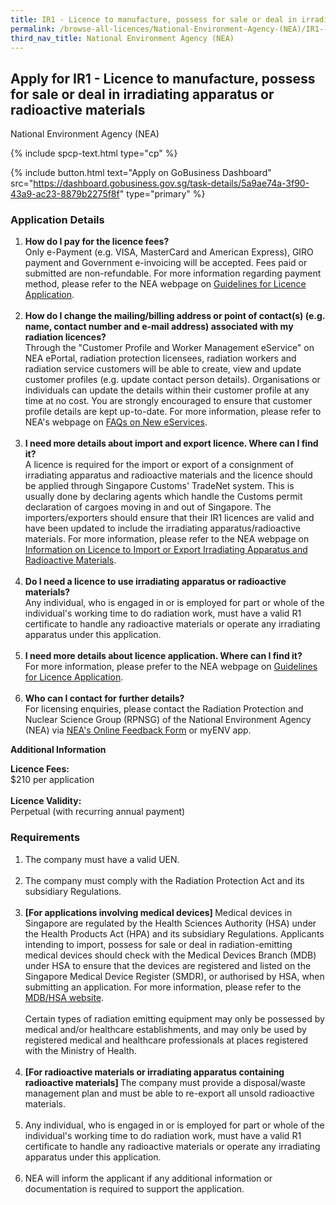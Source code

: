```yaml
---
title: IR1 - Licence to manufacture, possess for sale or deal in irradiating apparatus or radioactive materials
permalink: /browse-all-licences/National-Environment-Agency-(NEA)/IR1---Licence-to-manufacture--possess-for-sale-or-deal-in-irradiating-apparatus-or-radioactive-materials
third_nav_title: National Environment Agency (NEA)
---
```


## Apply for IR1 - Licence to manufacture, possess for sale or deal in irradiating apparatus or radioactive materials

National Environment Agency (NEA)

{% include spcp-text.html type="cp" %}

{% include button.html text="Apply on GoBusiness Dashboard" src="https://dashboard.gobusiness.gov.sg/task-details/5a9ae74a-3f90-43a9-ac23-8879b2275f8f" type="primary" %}

<H3>Application Details</H3>

<ol>
<li><strong>How do I pay for the licence fees?</strong><br />Only e-Payment (e.g. VISA, MasterCard and American Express), GIRO payment and Government e-invoicing will be accepted. Fees paid or submitted are non-refundable. For more information regarding payment method, please refer to the NEA webpage on <a href="https://www.nea.gov.sg/our-services/radiation-safety/guidelines-for-licence-application-and-annual-payment" target="_blank" rel="noopener">Guidelines for Licence Application</a>.<br /><br /></li>
<li><strong>How do I change the mailing/billing address or point of contact(s) (e.g. name, contact number and e-mail address) associated with my radiation licences? </strong><br />Through the "Customer Profile and Worker Management eService" on NEA ePortal, radiation protection licensees, radiation workers and radiation service customers will be able to create, view and update customer profiles (e.g. update contact person details). Organisations or individuals can update the details within their customer profile at any time at no cost. You are strongly encouraged to ensure that customer profile details are kept up-to-date. For more information, please refer to NEA's webpage on <a href="https://www.nea.gov.sg/our-services/radiation-safety/changes-in-2023/faqs-on-new-eservices" target="_blank" rel="noopener">FAQs on New eServices</a>.<br /><br /></li>
<li><strong>I need more details about import and export licence. Where can I find it? </strong><br />A licence is required for the import or export of a consignment of irradiating apparatus and radioactive materials and the licence should be applied through Singapore Customs' TradeNet system. This is usually done by declaring agents which handle the Customs permit declaration of cargoes moving in and out of Singapore. The importers/exporters should ensure that their IR1 licences are valid and have been updated to include the irradiating apparatus/radioactive materials. For more information, please refer to the NEA webpage on <a href="https://www.nea.gov.sg/our-services/radiation-safety/information-on-licence-to-import-or-export-irradiating-apparatus-and-radioactive-materials" target="_blank" rel="noopener">Information on Licence to Import or Export Irradiating Apparatus and Radioactive Materials</a>.<br /><br /></li>
<li><strong>Do I need a licence to use irradiating apparatus or radioactive materials? </strong><br />Any individual, who is engaged in or is employed for part or whole of the individual's working time to do radiation work, must have a valid R1 certificate to handle any radioactive materials or operate any irradiating apparatus under this application.<br /><br /></li>
<li><strong>I need more details about licence application. Where can I find it?</strong><br />For more information, please prefer to the NEA webpage on <a href="https://www.nea.gov.sg/our-services/radiation-safety/guidelines-for-licence-application-and-annual-payment" target="_blank" rel="noopener">Guidelines for Licence Application</a>.<br /><br /></li>
<li><strong>Who can I contact for further details? </strong><br />For licensing enquiries, please contact the Radiation Protection and Nuclear Science Group (RPNSG) of the National Environment Agency (NEA) via <a href="https://www.nea.gov.sg/corporate-functions/feedback" target="_blank" rel="noopener">NEA's Online Feedback Form</a> or myENV app.</li>
</ol>

<strong>Additional Information</strong>

<p><strong>Licence Fees:</strong><br />$210 per application<br /><br /><strong>Licence Validity:</strong><br />Perpetual (with recurring annual payment)</p>

<H3>Requirements</H3>

<ol>
<li>The company must have a valid UEN.<br /><br /></li>
<li>The company must comply with the Radiation Protection Act and its subsidiary Regulations.<br /><br /></li>
<li><strong>[For applications involving medical devices] </strong>Medical devices in Singapore are regulated by the Health Sciences Authority (HSA) under the Health Products Act (HPA) and its subsidiary Regulations. Applicants intending to import, possess for sale or deal in radiation-emitting medical devices should check with the Medical Devices Branch (MDB) under HSA to ensure that the devices are registered and listed on the Singapore Medical Device Register (SMDR), or authorised by HSA, when submitting an application. For more information, please refer to the <a href="http://www.hsa.gov.sg/medical-devices" target="_blank" rel="noopener">MDB/HSA website</a>.<br /><br />Certain types of radiation emitting equipment may only be possessed by medical and/or healthcare establishments, and may only be used by registered medical and healthcare professionals at places registered with the Ministry of Health.<br /><br /></li>
<li><strong>[For radioactive materials or irradiating apparatus containing radioactive materials] </strong>The company must provide a disposal/waste management plan and must be able to re-export all unsold radioactive materials.<br /><br /></li>
<li>Any individual, who is engaged in or is employed for part or whole of the individual's working time to do radiation work, must have a valid R1 certificate to handle any radioactive materials or operate any irradiating apparatus under this application.<br /><br /></li>
<li>NEA will inform the applicant if any additional information or documentation is required to support the application.</li>
</ol>

